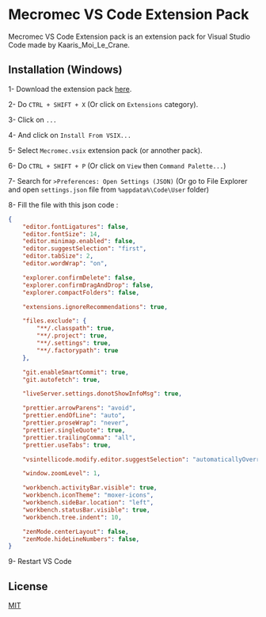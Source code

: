 # Mecromec VS Code Extension Pack

Mecromec VS Code Extension pack is an extension pack for Visual Studio Code made by Kaaris_Moi_Le_Crane.

## Installation (Windows)

1- Download the extension pack [here](https://github.com/KaarisMoiLeCrane/Mecromec-VS-Code-Extension-Pack/raw/main/Mecromec.vsix).

2- Do ``CTRL + SHIFT + X`` (Or click on ``Extensions`` category).

3- Click on ``...``

4- And click on ``Install From VSIX...``

5- Select ``Mecromec.vsix`` extension pack (or annother pack).

6- Do ``CTRL + SHIFT + P`` (Or click on ``View`` then ``Command Palette...``)

7- Search for ``>Preferences: Open Settings (JSON)`` (Or go to File Explorer and open ``settings.json`` file from ``%appdata%\Code\User`` folder)

8- Fill the file with this json code :

```json
{
    "editor.fontLigatures": false,
    "editor.fontSize": 14,
    "editor.minimap.enabled": false,
    "editor.suggestSelection": "first",
    "editor.tabSize": 2,
    "editor.wordWrap": "on",

    "explorer.confirmDelete": false,
    "explorer.confirmDragAndDrop": false,
    "explorer.compactFolders": false,

    "extensions.ignoreRecommendations": true,

    "files.exclude": {
        "**/.classpath": true,
        "**/.project": true,
        "**/.settings": true,
        "**/.factorypath": true
    },

    "git.enableSmartCommit": true,
    "git.autofetch": true,

    "liveServer.settings.donotShowInfoMsg": true,

    "prettier.arrowParens": "avoid",
    "prettier.endOfLine": "auto",
    "prettier.proseWrap": "never",
    "prettier.singleQuote": true,
    "prettier.trailingComma": "all",
    "prettier.useTabs": true,

    "vsintellicode.modify.editor.suggestSelection": "automaticallyOverrodeDefaultValue",

    "window.zoomLevel": 1,

    "workbench.activityBar.visible": true,
    "workbench.iconTheme": "moxer-icons",
    "workbench.sideBar.location": "left",
    "workbench.statusBar.visible": true,
    "workbench.tree.indent": 10,

    "zenMode.centerLayout": false,
    "zenMode.hideLineNumbers": false,
}
```

9- Restart VS Code

## License

[MIT](https://choosealicense.com/licenses/mit/)